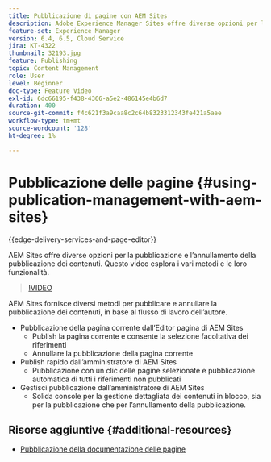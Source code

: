 ```yaml
---
title: Pubblicazione di pagine con AEM Sites
description: Adobe Experience Manager Sites offre diverse opzioni per la pubblicazione e l’annullamento della pubblicazione dei contenuti. Questo video esplora i vari metodi e le loro funzionalità.
feature-set: Experience Manager
version: 6.4, 6.5, Cloud Service
jira: KT-4322
thumbnail: 32193.jpg
feature: Publishing
topic: Content Management
role: User
level: Beginner
doc-type: Feature Video
exl-id: 6dc66195-f438-4366-a5e2-486145e4b6d7
duration: 400
source-git-commit: f4c621f3a9caa8c2c64b8323312343fe421a5aee
workflow-type: tm+mt
source-wordcount: '128'
ht-degree: 1%

---
```


# Pubblicazione delle pagine {#using-publication-management-with-aem-sites}

{{edge-delivery-services-and-page-editor}}

AEM Sites offre diverse opzioni per la pubblicazione e l’annullamento della pubblicazione dei contenuti. Questo video esplora i vari metodi e le loro funzionalità.

>[!VIDEO](https://video.tv.adobe.com/v/32193?quality=12&learn=on)

AEM Sites fornisce diversi metodi per pubblicare e annullare la pubblicazione dei contenuti, in base al flusso di lavoro dell’autore.

* Pubblicazione della pagina corrente dall’Editor pagina di AEM Sites
   * Publish la pagina corrente e consente la selezione facoltativa dei riferimenti
   * Annullare la pubblicazione della pagina corrente
* Publish rapido dall’amministratore di AEM Sites
   * Pubblicazione con un clic delle pagine selezionate e pubblicazione automatica di tutti i riferimenti non pubblicati
* Gestisci pubblicazione dall’amministratore di AEM Sites
   * Solida console per la gestione dettagliata dei contenuti in blocco, sia per la pubblicazione che per l’annullamento della pubblicazione.

## Risorse aggiuntive {#additional-resources}

* [Pubblicazione della documentazione delle pagine](https://experienceleague.adobe.com/docs/experience-manager-65/authoring/authoring/publishing-pages.html)
